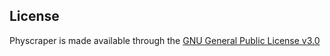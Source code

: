 ## License

Physcraper is made available through the [GNU General Public License v3.0](https://github.com/McTavishLab/physcraper/blob/main/LICENSE)
